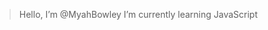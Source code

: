 > Hello, I’m @MyahBowley
> I’m currently learning JavaScript

<!---
MyahBowley/MyahBowley is a ✨ special ✨ repository because its `README.md` (this file) appears on your GitHub profile.
You can click the Preview link to take a look at your changes.
--->
